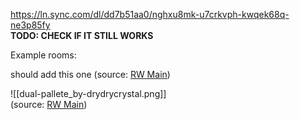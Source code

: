 https://ln.sync.com/dl/dd7b51aa0/nghxu8mk-u7crkvph-kwqek68q-ne3p85fy  
**TODO: CHECK IF IT STILL WORKS**

  
Example rooms:

should add this one
(source: [RW Main](https://discord.com/channels/291184728944410624/481900360324218880/517525742418919445))

![[dual-pallete_by-drydrycrystal.png]]  
(source: [RW Main](https://discord.com/channels/291184728944410624/305139167300550666/783810703193669643))